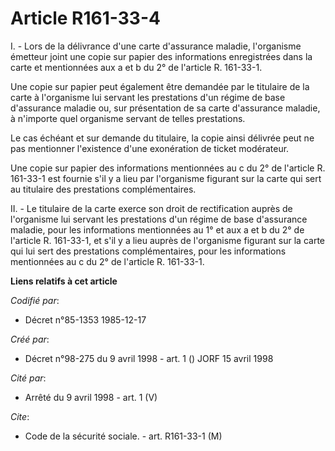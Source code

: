 # Article R161-33-4

I. - Lors de la délivrance d'une carte d'assurance maladie, l'organisme émetteur joint une copie sur papier des informations
enregistrées dans la carte et mentionnées aux a et b du 2° de l'article R. 161-33-1.

Une copie sur papier peut également être demandée par le titulaire de la carte à l'organisme lui servant les prestations d'un
régime de base d'assurance maladie ou, sur présentation de sa carte d'assurance maladie, à n'importe quel organisme servant
de telles prestations.

Le cas échéant et sur demande du titulaire, la copie ainsi délivrée peut ne pas mentionner l'existence d'une exonération de
ticket modérateur.

Une copie sur papier des informations mentionnées au c du 2° de l'article R. 161-33-1 est fournie s'il y a lieu par
l'organisme figurant sur la carte qui sert au titulaire des prestations complémentaires.

II. - Le titulaire de la carte exerce son droit de rectification auprès de l'organisme lui servant les prestations d'un
régime de base d'assurance maladie, pour les informations mentionnées au 1° et aux a et b du 2° de l'article R. 161-33-1, et
s'il y a lieu auprès de l'organisme figurant sur la carte qui lui sert des prestations complémentaires, pour les informations
mentionnées au c du 2° de l'article R. 161-33-1.

**Liens relatifs à cet article**

_Codifié par_:

  - Décret n°85-1353 1985-12-17

_Créé par_:

  - Décret n°98-275 du 9 avril 1998 - art. 1 () JORF 15 avril 1998

_Cité par_:

  - Arrêté du 9 avril 1998 - art. 1 (V)

_Cite_:

  - Code de la sécurité sociale. - art. R161-33-1 (M)
